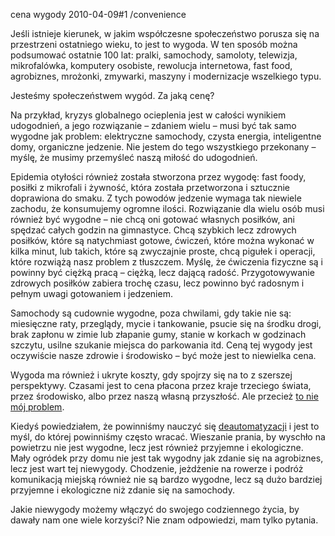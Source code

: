 cena wygody
2010-04-09#1
/convenience

Jeśli istnieje kierunek, w jakim współczesne społeczeństwo porusza się na przestrzeni ostatniego wieku, to jest to wygoda. W ten sposób można podsumować ostatnie 100 lat: pralki, samochody, samoloty, telewizja, mikrofalówka, komputery osobiste, rewolucja internetowa, fast food, agrobiznes, mrożonki, zmywarki, maszyny i modernizacje wszelkiego typu.

Jesteśmy społeczeństwem wygód. Za jaką cenę?

Na przykład, kryzys globalnego ocieplenia jest w całości wynikiem udogodnień, a jego rozwiązanie &#8211; zdaniem wielu &#8211; musi być tak samo wygodne jak problem: elektryczne samochody, czysta energia, inteligentne domy, organiczne jedzenie. Nie jestem do tego wszystkiego przekonany &#8211; myślę, że musimy przemyśleć naszą miłość do udogodnień.

Epidemia otyłości również została stworzona przez wygodę: fast foody, posiłki z mikrofali i żywność, która została przetworzona i sztucznie doprawiona do smaku. Z tych powodów jedzenie wymaga tak niewiele zachodu, że konsumujemy ogromne ilości. Rozwiązanie dla wielu osób musi również być wygodne &#8211; nie chcą oni gotować własnych posiłków, ani spędzać całych godzin na gimnastyce. Chcą szybkich lecz zdrowych posiłków, które są natychmiast gotowe, ćwiczeń, które można wykonać w kilka minut, lub takich, które są zwyczajnie proste, chcą pigułek i operacji, które rozwiążą nasz problem z tłuszczem. Myślę, że ćwiczenia fizyczne są i powinny być ciężką pracą &#8211; ciężką, lecz dającą radość. Przygotowywanie zdrowych posiłków zabiera trochę czasu, lecz powinno być radosnym i pełnym uwagi gotowaniem i jedzeniem.

Samochody są cudownie wygodne, poza chwilami, gdy takie nie są: miesięczne raty, przeglądy, mycie i tankowanie, psucie się na środku drogi, brak zapłonu w zimie lub złapanie gumy, stanie w korkach w godzinach szczytu, usilne szukanie miejsca do parkowania itd. Ceną tej wygody jest oczywiście nasze zdrowie i środowisko &#8211; być może jest to niewielka cena.

Wygoda ma również i ukryte koszty, gdy spojrzy się na to z szerszej perspektywy. Czasami jest to cena płacona przez kraje trzeciego świata, przez środowisko, albo przez naszą własną przyszłość. Ale przecież [to nie mój problem](http://en.wikipedia.org/wiki/Somebody_Else's_Problem).

Kiedyś powiedziałem, że powinniśmy nauczyć się [deautomatyzacji](/nie-automatyzuj-rob-to-recznie) i jest to myśl, do której powinniśmy często wracać. Wieszanie prania, by wyschło na powietrzu nie jest wygodne, lecz jest również przyjemne i ekologiczne. Mały ogródek przy domu nie jest tak wygodny jak zdanie się na agrobiznes, lecz jest wart tej niewygody. Chodzenie, jeżdżenie na rowerze i podróż komunikacją miejską również nie są bardzo wygodne, lecz są dużo bardziej przyjemne i ekologiczne niż zdanie się na samochody.

Jakie niewygody możemy włączyć do swojego codziennego życia, by dawały nam one wiele korzyści? Nie znam odpowiedzi, mam tylko pytania.
